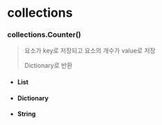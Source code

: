 # collections



### collections.Counter()

> 요소가 key로 저장되고 요소의 개수가 value로 저장
>
> Dictionary로 반환

* #### List

* #### Dictionary

* #### String